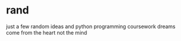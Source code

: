 # rand
just a few random ideas and python programming coursework
dreams come from the heart not the mind
